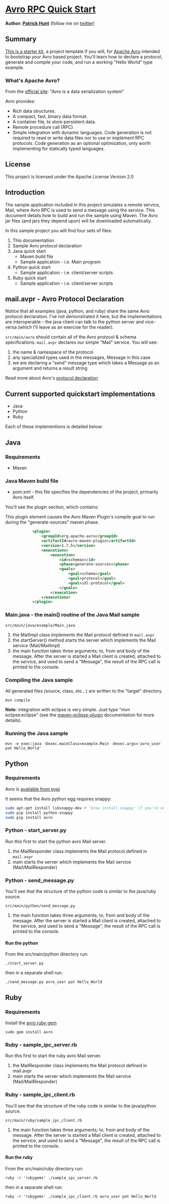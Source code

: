 # [Avro RPC Quick Start](http://github.com/phunt/avro-rpc-quickstart)

**Author: [Patrick Hunt](http://people.apache.org/~phunt/)** (follow me on [twitter](http://twitter.com/phunt))

## Summary

[This is a starter kit](http://github.com/phunt/avro-rpc-quickstart), a project template if you will, for [Apache Avro](http://avro.apache.org/) intended to bootstrap your Avro based project. You'll learn how to declare a protocol, generate and compile your code, and run a working "Hello World" type example.

### What's Apache Avro?

From the [official site](http://avro.apache.org/): "Avro is a data serialization system"

Avro provides:
 * Rich data structures.
 * A compact, fast, binary data format.
 * A container file, to store persistent data.
 * Remote procedure call (RPC).
 * Simple integration with dynamic languages. Code generation is not required to read or write data files nor to use or implement RPC protocols. Code generation as an optional optimization, only worth implementing for statically typed languages. 

## License

This project is licensed under the Apache License Version 2.0

## Introduction

The sample application included in this project simulates a remote service, Mail, where Avro RPC is used to send a message using the service. This document details how to build and run the sample using Maven. The Avro jar files (and jars they depend upon) will be downloaded automatically.

In this sample project you will find four sets of files:
1. This documentation
1. Sample Avro protocol declaration
1. Java quick start
    * Maven build file
    * Sample application - i.e. Main program
1. Python quick start
    * Sample application - i.e. client/server scripts
1. Ruby quick start
    * Sample application - i.e. client/server scripts

## mail.avpr - Avro Protocol Declaration

Notice that all examples (java, python, and ruby) share the same Avro protocol declaration. I've not demonstrated it here, but the implementations are interoperable - the java client can talk to the python server and vice-versa (which I'll leave as an exercise for the reader).

`src/main/avro` should contain all of the Avro protocol & schema specifications. `mail.avpr` declares our simple "Mail" service. You will see:
1. the name & namespace of the protocol
1. any specialized types used in the messages, Message in this case
1. we are declaring a "send" message type which takes a Message as an argument and returns a result string

Read more about Avro's [protocol declaration](http://avro.apache.org/docs/current/spec.html#Protocol+Declaration)

## Current supported quickstart implementations

* Java
* Python
* Ruby

Each of these implementions is detailed below:

## Java

### Requirements

* Maven

### Java Maven build file

* pom.xml - this file specifies the dependencies of the project, primarily Avro itself.

You'll see the plugin section, which contains:

This plugin element causes the Avro Maven Plugin's compile goal to run during the "generate-sources" maven phase.

```xml
            <plugin>
                <groupId>org.apache.avro</groupId>
                <artifactId>avro-maven-plugin</artifactId>
                <version>1.7.5</version>
                <executions>
                    <execution>
                        <id>schemas</id>
                        <phase>generate-sources</phase>
                        <goals>
                            <goal>schema</goal>
                            <goal>protocol</goal>
                            <goal>idl-protocol</goal>
                        </goals>
                    </execution>
                </executions>
            </plugin>
```

### Main.java - the main() routine of the Java Mail sample

`src/main/java/example/Main.java` 
1. the MailImpl class implements the Mail protocol defined in `mail.avpr`
1. the startServer() method starts the server which implements the Mail service (Mail/MailImpl)
1. the main function takes three arguments; to, from and body of the message. After the server is started a Mail client is created, attached to the service, and used to send a "Message", the result of the RPC call is printed to the console.

### Compiling the Java sample

All generated files (source, class, etc...) are written to the "target" directory.

`mvn compile`

**Note**: integration with eclipse is very simple. Just type "mvn eclipse:eclipse" (see the [maven-eclipse-plugin](http://maven.apache.org/plugins/maven-eclipse-plugin/) documentation for more details).

### Running the Java sample

`mvn -e exec:java -Dexec.mainClass=example.Main -Dexec.args='avro_user pat Hello_World'`

## Python

### Requirements

Avro is [available from pypi](http://pypi.python.org/pypi/avro)

It seems that the Avro python egg requires snappy:

```bash
sudo apt-get install libsnappy-dev # 'brew install snappy' if you're on Mac
sudo pip install python-snappy
sudo pip install avro
```

### Python - start_server.py

Run this first to start the python avro Mail server.

1. the MailResponder class implements the Mail protocol defined in `mail.avpr`
1. main starts the server which implements the Mail service (Mail/MailResponder)

### Python - send_message.py

You'll see that the structure of the python code is similar to the java/ruby source.

`src/main/python/send_message.py`
1. the main function takes three arguments; to, from and body of the message. After the server is started a Mail client is created, attached to the service, and used to send a "Message", the result of the RPC call is printed to the console.

#### Run the python

From the src/main/python directory run:

`./start_server.py`

then in a separate shell run:

`./send_message.py avro_user pat Hello_World`

## Ruby

### Requirements

Install the [avro ruby gem](http://rubygems.org/gems/avro)

`sudo gem install avro`

### Ruby - sample_ipc_server.rb

Run this first to start the ruby avro Mail server.

1. the MailResponder class implements the Mail protocol defined in mail.avpr
1. main starts the server which implements the Mail service (Mail/MailResponder)

### Ruby - sample_ipc_client.rb

You'll see that the structure of the ruby code is similar to the java/python source.

`src/main/ruby/sample_ipc_client.rb`
1. the main function takes three arguments; to, from and body of the message. After the server is started a Mail client is created, attached to the service, and used to send a "Message", the result of the RPC call is printed to the console.

#### Run the ruby

From the src/main/ruby directory run:

`ruby -r 'rubygems' ./sample_ipc_server.rb`

then in a separate shell run:

`ruby -r 'rubygems' ./sample_ipc_client.rb avro_user pat Hello_World`
